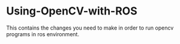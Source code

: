 # Using-OpenCV-with-ROS
This contains the changes you need to make in order to run opencv programs in ros environment.
